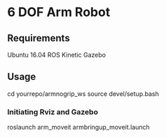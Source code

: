 # 6 DOF Arm Robot


## Requirements
Ubuntu 16.04
ROS Kinetic
Gazebo

## Usage
cd yourrepo/armnogrip_ws
source devel/setup.bash

### Initiating Rviz and Gazebo
roslaunch arm_moveit armbringup_moveit.launch
